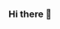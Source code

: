 ### Hi there 👋

<!--
**nakatori300/nakatori300** is a ✨ _special_ ✨ repository because its `README.md` (this file) appears on your GitHub profile.

Here are some ideas to get you started:

- 🔭 I’m currently working on 
- 🌱 I’m currently learning python
- 👯 I’m looking to collaborate on unique engineer: 
-->
